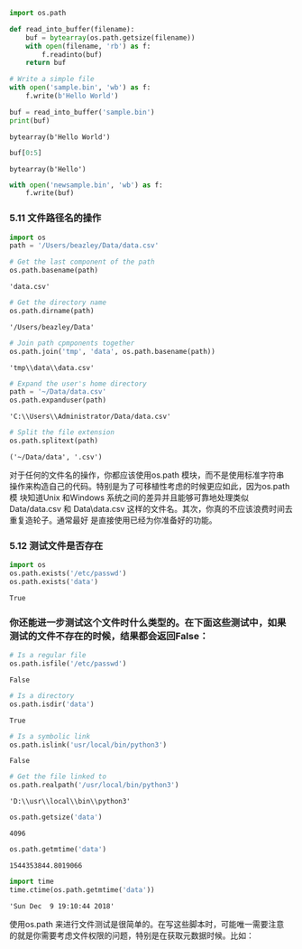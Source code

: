 

```python
import os.path

def read_into_buffer(filename):
    buf = bytearray(os.path.getsize(filename))
    with open(filename, 'rb') as f:
        f.readinto(buf)
    return buf


```


```python
# Write a simple file
with open('sample.bin', 'wb') as f:
    f.write(b'Hello World')

buf = read_into_buffer('sample.bin')
print(buf)
```

    bytearray(b'Hello World')
    


```python
buf[0:5]
```




    bytearray(b'Hello')




```python
with open('newsample.bin', 'wb') as f:
    f.write(buf)
```

### 5.11 文件路径名的操作


```python
import os
path = '/Users/beazley/Data/data.csv'
```


```python
# Get the last component of the path
os.path.basename(path)
```




    'data.csv'




```python
# Get the directory name
os.path.dirname(path)
```




    '/Users/beazley/Data'




```python
# Join path cpmponents together
os.path.join('tmp', 'data', os.path.basename(path))
```




    'tmp\\data\\data.csv'




```python
# Expand the user's home directory
path = '~/Data/data.csv'
os.path.expanduser(path)
```




    'C:\\Users\\Administrator/Data/data.csv'




```python
# Split the file extension
os.path.splitext(path)
```




    ('~/Data/data', '.csv')



对于任何的文件名的操作，你都应该使用os.path 模块，而不是使用标准字符串
操作来构造自己的代码。特别是为了可移植性考虑的时候更应如此，因为os.path 模
块知道Unix 和Windows 系统之间的差异并且能够可靠地处理类似Data/data.csv 和
Data\data.csv 这样的文件名。其次，你真的不应该浪费时间去重复造轮子。通常最好
是直接使用已经为你准备好的功能。

### 5.12 测试文件是否存在


```python
import os
os.path.exists('/etc/passwd')
os.path.exists('data')
```




    True



### 你还能进一步测试这个文件时什么类型的。在下面这些测试中，如果测试的文件不存在的时候，结果都会返回False：


```python
# Is a regular file
os.path.isfile('/etc/passwd')
```




    False




```python
# Is a directory
os.path.isdir('data')
```




    True




```python
# Is a symbolic link
os.path.islink('usr/local/bin/python3')
```




    False




```python
# Get the file linked to
os.path.realpath('/usr/local/bin/python3')
```




    'D:\\usr\\local\\bin\\python3'




```python
os.path.getsize('data')
```




    4096




```python
os.path.getmtime('data')
```




    1544353844.8019066




```python
import time
time.ctime(os.path.getmtime('data'))
```




    'Sun Dec  9 19:10:44 2018'



使用os.path 来进行文件测试是很简单的。在写这些脚本时，可能唯一需要注意
的就是你需要考虑文件权限的问题，特别是在获取元数据时候。比如：
